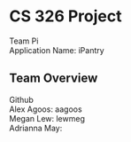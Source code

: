 
# CS 326 Project

Team Pi  
Application Name: iPantry  

## Team Overview

Github  
Alex Agoos: aagoos  
Megan Lew: lewmeg  
Adrianna May:  

